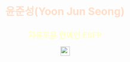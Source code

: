 # <center><span style="color:#FFD8BFD8">**윤준성(Yoon Jun Seong)**</span></center>
##  <center><span style="color:#FFFFB6C1">자유로운 연예인 **ESFP**</span></center>







[<center><img width='25' height='25' src='https://png.pngtree.com/png-vector/20221018/ourmid/pngtree-instagram-icon-png-image_6315974.png'>](https://www.instagram.com/heavyrain_on/?hl=ko)
